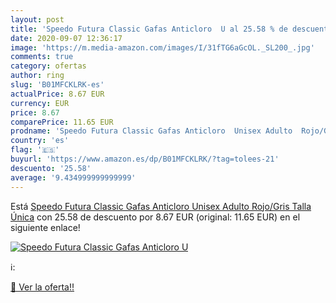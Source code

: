 ```yaml
---
layout: post
title: 'Speedo Futura Classic Gafas Anticloro  U al 25.58 % de descuento'
date: 2020-09-07 12:36:17
image: 'https://m.media-amazon.com/images/I/31fTG6aGcOL._SL200_.jpg'
comments: true
category: ofertas
author: ring
slug: 'B01MFCKLRK-es'
actualPrice: 8.67 EUR
currency: EUR
price: 8.67
comparePrice: 11.65 EUR
prodname: 'Speedo Futura Classic Gafas Anticloro  Unisex Adulto  Rojo/Gris  Talla Única'
country: 'es'
flag: '🇪🇸'
buyurl: 'https://www.amazon.es/dp/B01MFCKLRK/?tag=tolees-21'
descuento: '25.58'
average: '9.434999999999999'
---
```


Está [Speedo Futura Classic Gafas Anticloro  Unisex Adulto  Rojo/Gris  Talla Única](https://www.amazon.es/dp/B01MFCKLRK/?tag=tolees-21) con 25.58 de descuento por 8.67 EUR (original: 11.65 EUR) en el siguiente enlace!

[![Speedo Futura Classic Gafas Anticloro  U](https://m.media-amazon.com/images/I/31fTG6aGcOL._SL200_.jpg)](https://www.amazon.es/dp/B01MFCKLRK/?tag=tolees-21)

ℹ️:


[🛒 Ver la oferta!!](https://www.amazon.es/dp/B01MFCKLRK/?tag=tolees-21)
